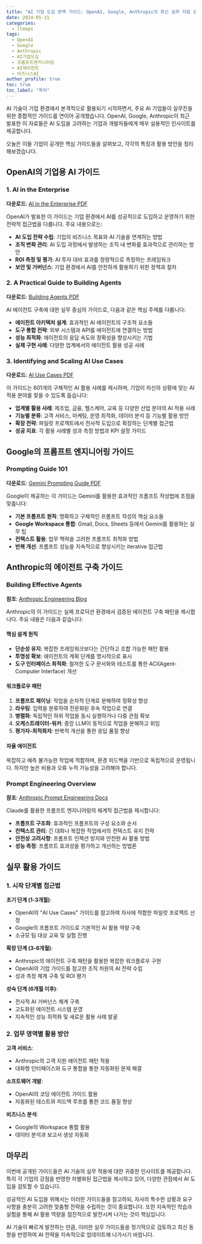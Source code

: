 ```yaml
---
title: "AI 기업 도입 완벽 가이드: OpenAI, Google, Anthropic의 최신 실무 자료 모음"
date: 2024-05-31
categories: 
  - llmops
tags: 
  - OpenAI
  - Google
  - Anthropic
  - AI기업도입
  - 프롬프트엔지니어링
  - AI에이전트
  - 비즈니스AI
author_profile: true
toc: true
toc_label: "목차"
---
```


AI 기술이 기업 환경에서 본격적으로 활용되기 시작하면서, 주요 AI 기업들이 실무진을 위한 종합적인 가이드를 연이어 공개했습니다. OpenAI, Google, Anthropic이 최근 발표한 이 자료들은 AI 도입을 고려하는 기업과 개발자들에게 매우 실용적인 인사이트를 제공합니다.

오늘은 이들 기업이 공개한 핵심 가이드들을 살펴보고, 각각의 특징과 활용 방안을 정리해보겠습니다.

## OpenAI의 기업용 AI 가이드

### 1. AI in the Enterprise

**다운로드**: [AI in the Enterprise PDF](https://cdn.openai.com/business-guides-and-resources/ai-in-the-enterprise.pdf)

OpenAI가 발표한 이 가이드는 기업 환경에서 AI를 성공적으로 도입하고 운영하기 위한 전략적 접근법을 다룹니다. 주요 내용으로는:

- **AI 도입 전략 수립**: 기업의 비즈니스 목표와 AI 기술을 연계하는 방법
- **조직 변화 관리**: AI 도입 과정에서 발생하는 조직 내 변화를 효과적으로 관리하는 방안
- **ROI 측정 및 평가**: AI 투자 대비 효과를 정량적으로 측정하는 프레임워크
- **보안 및 거버넌스**: 기업 환경에서 AI를 안전하게 활용하기 위한 정책과 절차

### 2. A Practical Guide to Building Agents

**다운로드**: [Building Agents PDF](https://cdn.openai.com/business-guides-and-resources/a-practical-guide-to-building-agents.pdf)

AI 에이전트 구축에 대한 실무 중심의 가이드로, 다음과 같은 핵심 주제를 다룹니다:

- **에이전트 아키텍처 설계**: 효과적인 AI 에이전트의 구조적 요소들
- **도구 통합 전략**: 외부 시스템과 API를 에이전트에 연결하는 방법
- **성능 최적화**: 에이전트의 응답 속도와 정확성을 향상시키는 기법
- **실제 구현 사례**: 다양한 업계에서의 에이전트 활용 성공 사례

### 3. Identifying and Scaling AI Use Cases

**다운로드**: [AI Use Cases PDF](https://cdn.openai.com/business-guides-and-resources/identifying-and-scaling-ai-use-cases.pdf)

이 가이드는 601개의 구체적인 AI 활용 사례를 제시하며, 기업이 자신의 상황에 맞는 AI 적용 분야를 찾을 수 있도록 돕습니다:

- **업계별 활용 사례**: 제조업, 금융, 헬스케어, 교육 등 다양한 산업 분야의 AI 적용 사례
- **기능별 분류**: 고객 서비스, 마케팅, 운영 최적화, 데이터 분석 등 기능별 활용 방안
- **확장 전략**: 파일럿 프로젝트에서 전사적 도입으로 확장하는 단계별 접근법
- **성공 지표**: 각 활용 사례별 성과 측정 방법과 KPI 설정 가이드

## Google의 프롬프트 엔지니어링 가이드

### Prompting Guide 101

**다운로드**: [Gemini Prompting Guide PDF](https://services.google.com/fh/files/misc/gemini-for-google-workspace-prompting-guide-101.pdf)

Google이 제공하는 이 가이드는 Gemini를 활용한 효과적인 프롬프트 작성법에 초점을 맞춥니다:

- **기본 프롬프트 원칙**: 명확하고 구체적인 프롬프트 작성의 핵심 요소들
- **Google Workspace 통합**: Gmail, Docs, Sheets 등에서 Gemini를 활용하는 실무 팁
- **컨텍스트 활용**: 업무 맥락을 고려한 프롬프트 최적화 방법
- **반복 개선**: 프롬프트 성능을 지속적으로 향상시키는 iterative 접근법

## Anthropic의 에이전트 구축 가이드

### Building Effective Agents

**참조**: [Anthropic Engineering Blog](https://www.anthropic.com/engineering/building-effective-agents)

Anthropic의 이 가이드는 실제 프로덕션 환경에서 검증된 에이전트 구축 패턴을 제시합니다. 주요 내용은 다음과 같습니다:

#### 핵심 설계 원칙

- **단순성 유지**: 복잡한 프레임워크보다는 간단하고 조합 가능한 패턴 활용
- **투명성 확보**: 에이전트의 계획 단계를 명시적으로 표시
- **도구 인터페이스 최적화**: 철저한 도구 문서화와 테스트를 통한 ACI(Agent-Computer Interface) 개선

#### 워크플로우 패턴

1. **프롬프트 체이닝**: 작업을 순차적 단계로 분해하여 정확성 향상
2. **라우팅**: 입력을 분류하여 전문화된 후속 작업으로 연결
3. **병렬화**: 독립적인 하위 작업을 동시 실행하거나 다중 관점 확보
4. **오케스트레이터-워커**: 중앙 LLM이 동적으로 작업을 분해하고 위임
5. **평가자-최적화자**: 반복적 개선을 통한 응답 품질 향상

#### 자율 에이전트

복잡하고 예측 불가능한 작업에 적합하며, 환경 피드백을 기반으로 독립적으로 운영됩니다. 하지만 높은 비용과 오류 누적 가능성을 고려해야 합니다.

### Prompt Engineering Overview

**참조**: [Anthropic Prompt Engineering Docs](https://docs.anthropic.com/en/docs/build-with-claude/prompt-engineering/overview)

Claude를 활용한 프롬프트 엔지니어링의 체계적 접근법을 제시합니다:

- **프롬프트 구조화**: 효과적인 프롬프트의 구성 요소와 순서
- **컨텍스트 관리**: 긴 대화나 복잡한 작업에서의 컨텍스트 유지 전략
- **안전성 고려사항**: 프롬프트 인젝션 방지와 안전한 AI 활용 방법
- **성능 측정**: 프롬프트 효과성을 평가하고 개선하는 방법론

## 실무 활용 가이드

### 1. 시작 단계별 접근법

**초기 단계 (1-3개월)**:
- OpenAI의 "AI Use Cases" 가이드를 참고하여 자사에 적합한 파일럿 프로젝트 선정
- Google의 프롬프트 가이드로 기본적인 AI 활용 역량 구축
- 소규모 팀 대상 교육 및 실험 진행

**확장 단계 (3-6개월)**:
- Anthropic의 에이전트 구축 패턴을 활용한 복잡한 워크플로우 구현
- OpenAI의 기업 가이드를 참고한 조직 차원의 AI 전략 수립
- 성과 측정 체계 구축 및 ROI 평가

**성숙 단계 (6개월 이후)**:
- 전사적 AI 거버넌스 체계 구축
- 고도화된 에이전트 시스템 운영
- 지속적인 성능 최적화 및 새로운 활용 사례 발굴

### 2. 업무 영역별 활용 방안

**고객 서비스**:
- Anthropic의 고객 지원 에이전트 패턴 적용
- 대화형 인터페이스와 도구 통합을 통한 자동화된 문제 해결

**소프트웨어 개발**:
- OpenAI의 코딩 에이전트 가이드 활용
- 자동화된 테스트와 피드백 루프를 통한 코드 품질 향상

**비즈니스 분석**:
- Google의 Workspace 통합 활용
- 데이터 분석과 보고서 생성 자동화

## 마무리

이번에 공개된 가이드들은 AI 기술의 실무 적용에 대한 귀중한 인사이트를 제공합니다. 특히 각 기업의 강점을 반영한 차별화된 접근법을 제시하고 있어, 다양한 관점에서 AI 도입을 검토할 수 있습니다.

성공적인 AI 도입을 위해서는 이러한 가이드들을 참고하되, 자사의 특수한 상황과 요구사항을 충분히 고려한 맞춤형 전략을 수립하는 것이 중요합니다. 또한 지속적인 학습과 실험을 통해 AI 활용 역량을 점진적으로 발전시켜 나가는 것이 핵심입니다.

AI 기술이 빠르게 발전하는 만큼, 이러한 실무 가이드들을 정기적으로 검토하고 최신 동향을 반영하여 AI 전략을 지속적으로 업데이트해 나가시기 바랍니다. 